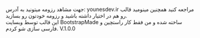 جهت مشاهد رزومه میتونید به آدرس: younesdev.ir مراجعه کنید همچنین مینومید قالب رو هم در اختیار داشته باشید و رزومه خودتون رو بسازید.
<br>
این قالب توسط وبسایت BootstrapMade ساخته شده و من فقط کار راستچین و فارسی سازی شو کردم. V.1.0.0
